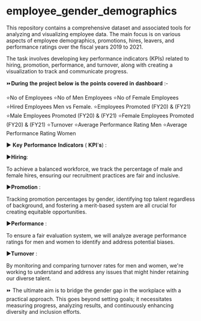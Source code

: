 # employee_gender_demographics
This repository contains a comprehensive dataset and associated tools for analyzing and visualizing employee data. The main focus is on various aspects of employee demographics, promotions, hires, leavers, and performance ratings over the fiscal years 2019 to 2021.

The task involves developing key performance indicators (KPIs) related to hiring, promotion, performance, and turnover, along with creating a visualization to track and communicate progress.

⏩𝐃𝐮𝐫𝐢𝐧𝐠 𝐭𝐡𝐞 𝐩𝐫𝐨𝐣𝐞𝐜𝐭 𝐛𝐞𝐥𝐨𝐰 𝐢𝐬 𝐭𝐡𝐞 𝐩𝐨𝐢𝐧𝐭𝐬 𝐜𝐨𝐯𝐞𝐫𝐞𝐝 𝐢𝐧 𝐝𝐚𝐬𝐡𝐛𝐨𝐚𝐫𝐝 :-

⭐No of Employees ⭐No of Men Employees ⭐No of Female Employees ⭐Hired Employees Men vs Female. ⭐Employees Promoted (FY20) & (FY21) ⭐Male Employees Promoted (FY20) & (FY21) ⭐Female Employees Promoted (FY20) & (FY21) ⭐Turnover ⭐Average Performance Rating Men ⭐Average Performance Rating Women

► 𝐊𝐞𝐲 𝐏𝐞𝐫𝐟𝐨𝐫𝐦𝐚𝐧𝐜𝐞 𝐈𝐧𝐝𝐢𝐜𝐚𝐭𝐨𝐫𝐬 ( 𝐊𝐏𝐈'𝐬) :

▶𝐇𝐢𝐫𝐢𝐧𝐠:

To achieve a balanced workforce, we track the percentage of male and female hires, ensuring our recruitment practices are fair and inclusive.

▶𝐏𝐫𝐨𝐦𝐨𝐭𝐢𝐨𝐧 :

Tracking promotion percentages by gender, identifying top talent regardless of background, and fostering a merit-based system are all crucial for creating equitable opportunities.

▶𝐏𝐞𝐫𝐟𝐨𝐫𝐦𝐚𝐧𝐜𝐞 :

To ensure a fair evaluation system, we will analyze average performance ratings for men and women to identify and address potential biases.

▶𝐓𝐮𝐫𝐧𝐨𝐯𝐞𝐫 :

By monitoring and comparing turnover rates for men and women, we're working to understand and address any issues that might hinder retaining our diverse talent.

⏩ The ultimate aim is to bridge the gender gap in the workplace with a practical approach. This goes beyond setting goals; it necessitates measuring progress, analyzing results, and continuously enhancing diversity and inclusion efforts.


